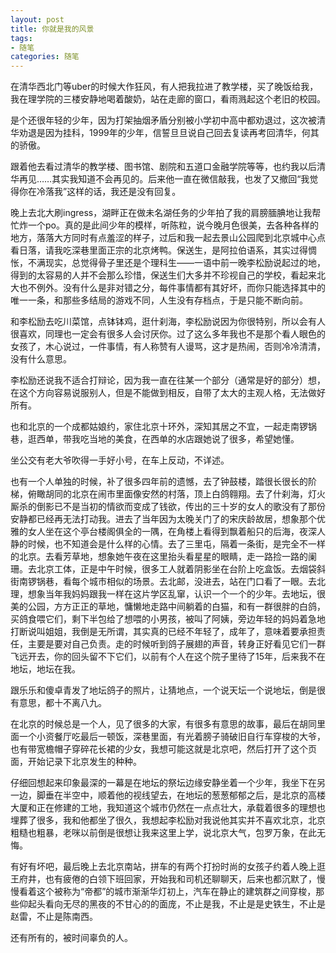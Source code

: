```yaml
---
layout: post
title: 你就是我的风景
tags:
- 随笔
categories: 随笔
---
```

在清华西北门等uber的时候大作狂风，有人把我拉进了教学楼，买了晚饭给我，我在理学院的三楼安静地喝着酸奶，站在走廊的窗口，看雨溅起这个老旧的校园。

是个还很年轻的少年，因为打架抽烟矛盾分别被小学初中高中都劝退过，这次被清华劝退是因为挂科，1999年的少年，信誓旦旦说自己回去复读再考回清华，何其的骄傲。

跟着他去看过清华的教学楼、图书馆、剧院和五道口金融学院等等，也约我以后清华再见……其实我知道不会再见的。后来他一直在微信敲我，也发了又撤回“我觉得你在冷落我”这样的话，我还是没有回复。

晚上去北大刷ingress，湖畔正在做未名湖任务的少年拍了我的肩膀腼腆地让我帮忙炸一个po。真的是此间少年的模样，听陈粒，说今晚月色很美，去各种各样的地方，落落大方同时有点羞涩的样子，过后和我一起去景山公园爬到北京城中心点看日落，请我吃深巷里面正宗的北京烤鸭。保送生，是阿拉伯语系，其实过得惆怅，不满现实，总觉得骨子里还是个理科生——一语中前一晚李松励说起过的地，得到的太容易的人并不会那么珍惜，保送生们大多并不珍视自己的学校，看起来北大也不例外。没有什么是非对错之分，每件事情都有其好坏，而你只能选择其中的唯一一条，和那些多结局的游戏不同，人生没有存档点，于是只能不断向前。

和李松励去吃川菜馆，点钵钵鸡，逛什刹海，李松励说因为你很特别，所以会有人很喜欢，同理也一定会有很多人会讨厌你。过了这么多年我也不是那个看人眼色的女孩了，木心说过，一件事情，有人称赞有人谩骂，这才是热闹，否则冷冷清清，没有什么意思。

李松励还说我不适合打辩论，因为我一直在往某一个部分（通常是好的部分）想，在这个方向容易说服别人，但是不能做到相反，自带了太大的主观人格，无法做好所有。

也和北京的一个成都姑娘约，家住北京十环外，深知其居之不宜，一起走南锣锅巷，逛西单，带我吃当地的美食，在西单的水店跟她说了很多，希望她懂。

坐公交有老大爷吹得一手好小号，在车上反动，不详述。

也有一个人单独的时候，补了很多四年前的遗憾，去了钟鼓楼，踏很长很长的阶梯，俯瞰胡同的北京在闹市里面像安然的村落，顶上白鸽翱翔。去了什刹海，灯火厮杀的倒影已不是当初的情欲而变成了钱欲，传出的三十岁的女人的歌没有了那份安静都已经再无法打动我。进去了当年因为太晚关门了的宋庆龄故居，想象那个优雅的女人坐在这个亭台楼阁俱全的一隅，在角楼上看得到飘着船只的后海，夜深人静的时候，也不知道会是什么样的心情。去了三里屯，隔着一条街，是完全不一样的北京。去看芳草地，想象她午夜在这里抬头看星星的眼睛，走一路捡一路的阑珊。去北京工体，正是中午时候，很多工人就着阴影坐在台阶上吃盒饭。去烟袋斜街南锣锅巷，看每个城市相似的场景。去北邮，没进去，站在门口看了一眼。去北理，想象当年我妈妈跟我一样在这片学区乱窜，认识一个一个的少年。去地坛，很美的公园，方方正正的草地，慵懒地走路中间躺着的白猫，和有一群很胖的白鸽，买鸽食喂它们，剩下半包给了想喂的小男孩，被叫了阿姨，旁边年轻的妈妈着急地打断说叫姐姐，我倒是无所谓，其实真的已经不年轻了，成年了，意味着要承担责任，主要是要对自己负责。走的时候听到鸽子展翅的声音，转身正好看见它们一群飞远开去，你的回头留不下它们，以前有个人在这个院子里待了15年，后来我不在地坛，地坛在我。

跟乐乐和傻卓青发了地坛鸽子的照片，让猜地点，一个说天坛一个说地坛，倒是很有意思，都十不离八九。

在北京的时候总是一个人，见了很多的大家，有很多有意思的故事，最后在胡同里面一个小资餐厅吃最后一顿饭，深巷里面，有光着膀子骑破旧自行车穿梭的大爷，也有带宽檐帽子穿碎花长裙的少女，我想可能这就是北京吧，然后打开了这个页面，开始记录下北京发生的种种。

仔细回想起来印象最深的一幕是在地坛的祭坛边缘安静坐着一个少年，我坐下在另一边，脚垂在半空中，顺着他的视线望去，在地坛的葱葱郁郁之后，是北京的高楼大厦和正在修建的工地，我知道这个城市仍然在一点点壮大，承载着很多的理想也埋葬了很多，我和他都坐了很久，我想起李松励对我说他其实并不喜欢北京，北京粗糙也粗暴，老咪以前倒是很想让我来这里上学，说北京大气，包罗万象，在此无悔。

有好有坏吧，最后晚上去北京南站，拼车的有两个打扮时尚的女孩子约着人晚上逛王府井，也有疲倦的白领下班回家，开始我和司机还聊聊天，后来也都沉默了，慢慢看着这个被称为“帝都”的城市渐渐华灯初上，汽车在静止的建筑群之间穿梭，那些仰起头看向无尽的黑夜的不甘心的的面庞，不止是我，不止是是史铁生，不止是赵雷，不止是陈南西。

还有所有的，被时间辜负的人。